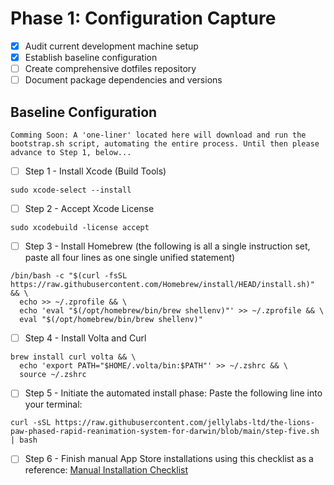 Phase 1: Configuration Capture
==============================
- [x] Audit current development machine setup
- [x] Establish baseline configuration
- [ ] Create comprehensive dotfiles repository
- [ ] Document package dependencies and versions
## Baseline Configuration
```
Comming Soon: A 'one-liner' located here will download and run the bootstrap.sh script, automating the entire process. Until then please advance to Step 1, below...
```

- [ ] Step 1 - Install Xcode (Build Tools)  
```
sudo xcode-select --install
```

- [ ] Step 2 - Accept Xcode License
```
sudo xcodebuild -license accept
```

- [ ] Step 3 - Install Homebrew (the following is all a single instruction set, paste all four lines as one single unified statement)
```
/bin/bash -c "$(curl -fsSL https://raw.githubusercontent.com/Homebrew/install/HEAD/install.sh)" && \
  echo >> ~/.zprofile && \
  echo 'eval "$(/opt/homebrew/bin/brew shellenv)"' >> ~/.zprofile && \
  eval "$(/opt/homebrew/bin/brew shellenv)"
```

- [ ] Step 4 - Install Volta and Curl
```
brew install curl volta && \
  echo 'export PATH="$HOME/.volta/bin:$PATH"' >> ~/.zshrc && \
  source ~/.zshrc
```

- [ ] Step 5 - Initiate the automated install phase:
Paste the following line into your terminal:
```
curl -sSL https://raw.githubusercontent.com/jellylabs-ltd/the-lions-paw-phased-rapid-reanimation-system-for-darwin/blob/main/step-five.sh | bash
```


- [ ] Step 6 - Finish manual App Store installations using this checklist as a reference:
[Manual Installation Checklist](https://github.com/jellylabs-ltd/the-lions-paw-phased-rapid-reanimation-system-for-darwin/blob/main/manual-install.md)
